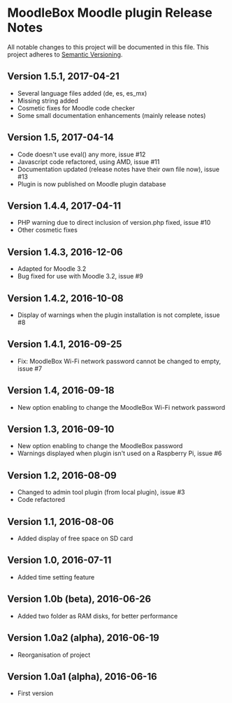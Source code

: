 # MoodleBox Moodle plugin Release Notes

All notable changes to this project will be documented in this file.
This project adheres to [Semantic Versioning](http://semver.org/).

## Version 1.5.1, 2017-04-21

- Several language files added (de, es, es_mx)
- Missing string added
- Cosmetic fixes for Moodle code checker
- Some small documentation enhancements (mainly release notes)

## Version 1.5, 2017-04-14

- Code doesn't use eval() any more, issue #12
- Javascript code refactored, using AMD, issue #11
- Documentation updated (release notes have their own file now), issue #13
- Plugin is now published on Moodle plugin database

## Version 1.4.4, 2017-04-11

- PHP warning due to direct inclusion of version.php fixed, issue #10
- Other cosmetic fixes

## Version 1.4.3, 2016-12-06

- Adapted for Moodle 3.2
- Bug fixed for use with Moodle 3.2, issue #9

## Version 1.4.2, 2016-10-08

- Display of warnings when the plugin installation is not complete, issue #8

## Version 1.4.1, 2016-09-25

- Fix: MoodleBox Wi-Fi network password cannot be changed to empty, issue #7

## Version 1.4, 2016-09-18

- New option enabling to change the MoodleBox Wi-Fi network password

## Version 1.3, 2016-09-10

- New option enabling to change the MoodleBox password
- Warnings displayed when plugin isn't used on a Raspberry Pi, issue #6

## Version 1.2, 2016-08-09

- Changed to admin tool plugin (from local plugin), issue #3
- Code refactored

## Version 1.1, 2016-08-06

- Added display of free space on SD card

## Version 1.0, 2016-07-11

- Added time setting feature

## Version 1.0b (beta), 2016-06-26

- Added two folder as RAM disks, for better performance

## Version 1.0a2 (alpha), 2016-06-19

- Reorganisation of project

## Version 1.0a1 (alpha), 2016-06-16

- First version